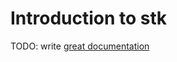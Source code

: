 # Introduction to stk

TODO: write [great documentation](http://jacobian.org/writing/what-to-write/)
